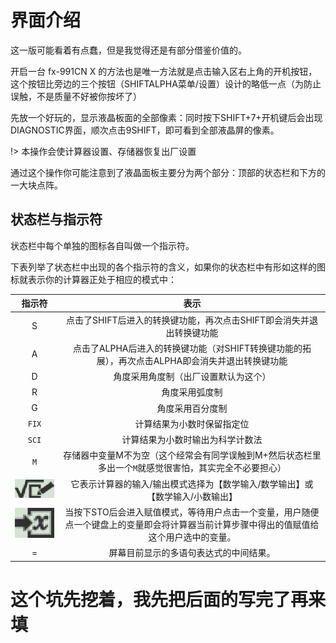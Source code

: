 # 界面介绍

这一版可能看着有点蠢，但是我觉得还是有部分借鉴价值的。

开启一台 fx-991CN X 的方法也是唯一方法就是点击输入区右上角的<span class="btn">开机</span>按钮，这个按钮比旁边的三个按钮（<span class="btn">SHIFT</span><span class="btn">ALPHA</span><span class="btn">菜单/设置</span>）设计的略低一点（为防止误触，不是质量不好被你按坏了）

先放一个好玩的，显示液晶板面的全部像素：同时按下<span class="btn">SHIFT</span>+<span class="btn">7</span>+<span class="btn">开机键</span>后会出现DIAGNOSTIC界面，顺次点击<span class="btn">9</span><span class="btn">SHIFT</span>，即可看到全部液晶屏的像素。

!> 本操作会使计算器设置、存储器恢复出厂设置

通过这个操作你可能注意到了液晶面板主要分为两个部分：顶部的状态栏和下方的一大块点阵。

## 状态栏与指示符

状态栏中每个单独的图标各自叫做一个指示符。

下表列举了状态栏中出现的各个指示符的含义，如果你的状态栏中有形如这样的图标就表示你的计算器正处于相应的模式中：

| 指示符 | 表示 |
| :--: | :--: |
| <span class="badge">S</span> | 点击了<span class="btn">SHIFT</span>后进入的转换键功能，再次点击<span class="btn">SHIFT</span>即会消失并退出转换键功能 |
| <span class="badge">A</span> | 点击了<span class="btn">ALPHA</span>后进入的转换键功能（对<span class="btn">SHIFT</span>转换键功能的拓展），再次点击<span class="btn">ALPHA</span>即会消失并退出转换键功能 |
| <span class="badge">D</span> | 角度采用角度制（出厂设置默认为这个） |
| <span class="badge">R</span> | 角度采用弧度制 |
| <span class="badge">G</span> | 角度采用百分度制 |
| `FIX` | 计算结果为小数时保留指定位 |
| `SCI` | 计算结果为小数时输出为科学计数法 |
| `M` | 存储器中变量M不为空（这个经常会有同学误触到<span class="btn">M+</span>然后状态栏里多出一个`M`就感觉很害怕，其实完全不必要担心） |
| ![](./interface.assets/edit.png) | 它表示计算器的输入/输出模式选择为【数学输入/数学输出】或【数学输入/小数输出】 |
| ![](./interface.assets/sto.png) | 当按下<span class="btn">STO</span>后会进入赋值模式，等待用户点击一个变量，用户随便点一个键盘上的变量即会将计算器当前计算步骤中得出的值赋值给这个用户选中的变量。 |
| <span class="badge">=</span> | 屏幕目前显示的多语句表达式的中间结果。 |

# 这个坑先挖着，我先把后面的写完了再来填